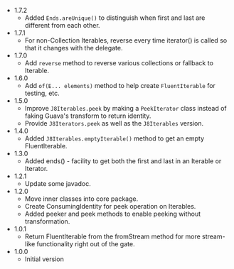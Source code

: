 * 1.7.2
   * Added `Ends.areUnique()` to distinguish when first and last are different from each other.
* 1.7.1
   * For non-Collection Iterables, reverse every time iterator() is called so that it changes with the delegate.
* 1.7.0
   * Add `reverse` method to reverse various collections or fallback to Iterable.
* 1.6.0
   * Add `of(E... elements)` method to help create `FluentIterable` for testing, etc.
* 1.5.0
   * Improve `J8Iterables.peek` by making a `PeekIterator` class instead of faking Guava's transform to return identity.
   * Provide `J8Iterators.peek` as well as the `J8Iterables` version.
* 1.4.0
   * Added `J8Iterables.emptyIterable()` method to get an empty FluentIterable.
* 1.3.0
   * Added ends() - facility to get both the first and last in an Iterable or Iterator.
* 1.2.1
   * Update some javadoc.
* 1.2.0
   * Move inner classes into core package.
   * Create ConsumingIdentity for peek operation on Iterables.
   * Added peeker and peek methods to enable peeking without transformation.
* 1.0.1
   * Return FluentIterable from the fromStream method for more stream-like functionality right out of the gate.
* 1.0.0
   * Initial version